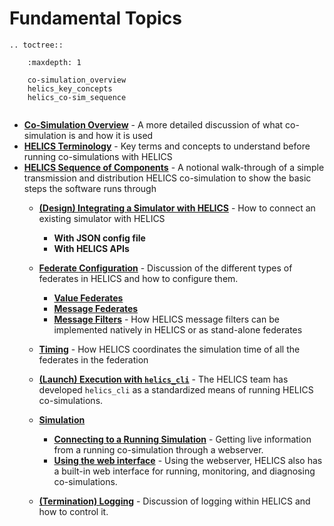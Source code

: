 # Fundamental Topics

```eval_rst
.. toctree::

    :maxdepth: 1

    co-simulation_overview
    helics_key_concepts
    helics_co-sim_sequence
	

```


- [**Co-Simulation Overview**](./co-simulation_overview.md) - A more detailed discussion of what co-simulation is and how it is used
- [**HELICS Terminology**](./helics_key_concepts) - Key terms and concepts to understand before running co-simulations with HELICS
- [**HELICS Sequence of Components**](./helics_co-sim_sequence.md) - A notional walk-through of a simple transmission and distribution HELICS co-simulation to show the basic steps the software runs through
	- [**(Design) Integrating a Simulator with HELICS**](./simulator_integration.md) - How to connect an existing simulator with HELICS
		- **With JSON config file**
		- **With HELICS APIs**
	- [**Federate Configuration**](./federates.md) - Discussion of the different types of federates in HELICS and how to configure them.
		- [**Value Federates**](./value_federates.md)
		- [**Message Federates**](./message_federates.md)
		- [**Message Filters**](./filters) - How HELICS message filters can be implemented natively in HELICS or as stand-alone federates
	- [**Timing**](./timing.md) - How HELICS coordinates the simulation time of all the federates in the federation

	- [**(Launch) Execution with `helics_cli`**](./helics_cli.md) - The HELICS team has developed `helics_cli` as a standardized means of running HELICS co-simulations.
	- [**Simulation**](./simulation.md)
		- [**Connecting to a Running Simulation**](./webserver.md) - Getting live information from a running co-simulation through a webserver.
		- [**Using the web interface**](./web_interface.md) - Using the webserver, HELICS also has a built-in web interface for running, monitoring, and diagnosing co-simulations.
	- [**(Termination) Logging**](./logging.md) - Discussion of logging within HELICS and how to control it.

